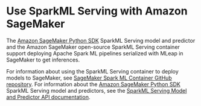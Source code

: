 # Use SparkML Serving with Amazon SageMaker<a name="sparkml-serving"></a>

The [Amazon SageMaker Python SDK](https://sagemaker.readthedocs.io) SparkML Serving model and predictor and the Amazon SageMaker open\-source SparkML Serving container support deploying Apache Spark ML pipelines serialized with MLeap in SageMaker to get inferences\.

For information about using the SparkML Serving container to deploy models to SageMaker, see [SageMaker Spark ML Container GitHub repository](https://github.com/aws/sagemaker-sparkml-serving-container)\. For information about the [Amazon SageMaker Python SDK](https://sagemaker.readthedocs.io) SparkML Serving model and predictors, see the [SparkML Serving Model and Predictor API documentation](https://sagemaker.readthedocs.io/en/stable/sagemaker.sparkml.html)\.